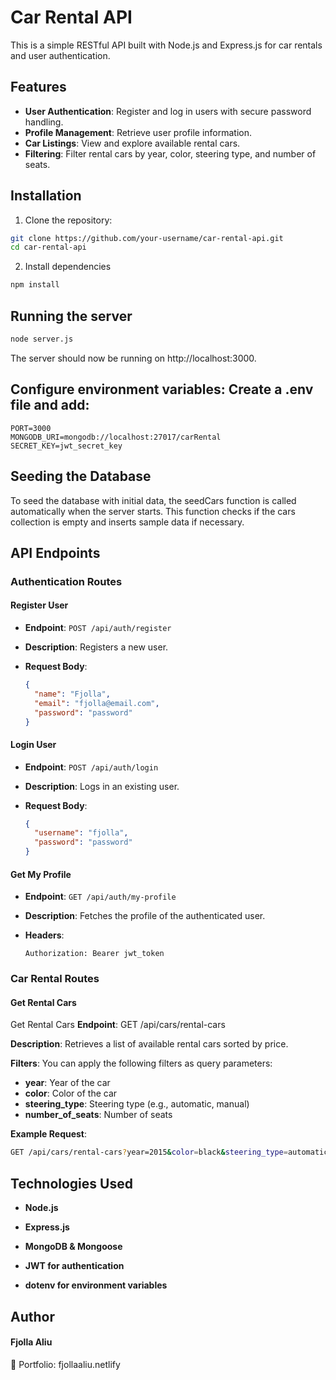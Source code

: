 # Car Rental API

This is a simple RESTful API built with Node.js and Express.js for car rentals and user authentication.

## Features

- **User Authentication**: Register and log in users with secure password handling.
- **Profile Management**: Retrieve user profile information.
- **Car Listings**: View and explore available rental cars.
- **Filtering**: Filter rental cars by year, color, steering type, and number of seats.

## Installation

1. Clone the repository:

```sh
git clone https://github.com/your-username/car-rental-api.git
cd car-rental-api
```

2. Install dependencies

```sh
npm install
```

## Running the server

```sh
node server.js
```

The server should now be running on http://localhost:3000.

## Configure environment variables: Create a .env file and add:

```properties
PORT=3000
MONGODB_URI=mongodb://localhost:27017/carRental
SECRET_KEY=jwt_secret_key
```

## Seeding the Database

To seed the database with initial data, the seedCars function is called automatically when the server starts. This function checks if the cars collection is empty and inserts sample data if necessary.

## API Endpoints

### Authentication Routes

#### Register User

- **Endpoint**: `POST /api/auth/register`
- **Description**: Registers a new user.
- **Request Body**:

  ```json
  {
    "name": "Fjolla",
    "email": "fjolla@email.com",
    "password": "password"
  }
  ```

#### Login User

- **Endpoint**: `POST /api/auth/login`
- **Description**: Logs in an existing user.
- **Request Body**:

  ```json
  {
    "username": "fjolla",
    "password": "password"
  }
  ```

#### Get My Profile

- **Endpoint**: `GET /api/auth/my-profile`
- **Description**: Fetches the profile of the authenticated user.
- **Headers**:

  ```http
  Authorization: Bearer jwt_token
  ```

### Car Rental Routes

#### Get Rental Cars

Get Rental Cars
**Endpoint**: GET /api/cars/rental-cars

**Description**: Retrieves a list of available rental cars sorted by price.

**Filters**: You can apply the following filters as query parameters:

- **year**: Year of the car
- **color**: Color of the car
- **steering_type**: Steering type (e.g., automatic, manual)
- **number_of_seats**: Number of seats

**Example Request**:

```sh
GET /api/cars/rental-cars?year=2015&color=black&steering_type=automatic&number_of_seats=5
```

## Technologies Used

- **Node.js**

- **Express.js**

- **MongoDB & Mongoose**

- **JWT for authentication**

- **dotenv for environment variables**

## Author

#### Fjolla Aliu

📌 Portfolio: fjollaaliu.netlify
